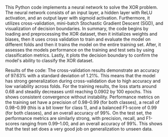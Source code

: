 This Python code implements a neural network to solve the XOR problem. The neural network consists of an input layer, a hidden layer with ReLU activation, and an output layer with sigmoid activation. Furthermore, it utilizes cross-validation, mini-batch Stochastic Gradient Descent (SGD), and visualization of decision boundaries. In summary, the code begins by loading and preprocessing the XOR dataset, then it initializes weights and biases, then it uses cross validation to train and evaluate the model on different folds and then it trains the model on the entire training set. After, it assesses the models performance on the training and test sets by using classification metrics. Lastly, it plots the decision boundary to confirm the model's ability to classify the XOR dataset.


Results of the code:
The cross-validation results demonstrate an accuracy of 97.63% with a standard deviation of 1.21%. This means that the model has strong generalization during cross-validation due to high accuracy and low variability across folds. For the training results, the loss starts around 0.68 and steadily decreases until reaching 0.0902 by 100 epochs. This shows consistent convergence without instability. Performance metrics on the training set have a precision of 0.98–0.99 (for both classes), a recall of 0.98–0.99 (this is a bit lower for class 1), and a balanced F1-score of 0.99 (for both classes), and an overall accuracy of 99%. On the test set, the performance metrics are similarly strong, with precision, recall, and F1-scores ranging from 0.99–1.00, and an overall accuracy of 99%. This shows that the test set does a very good job on generalization to unseen data.